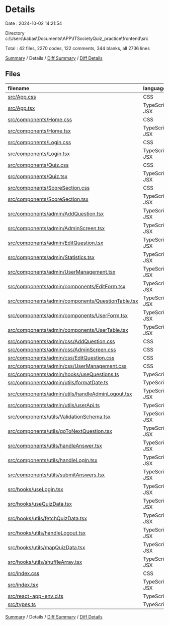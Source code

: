 # Details

Date : 2024-10-02 14:21:54

Directory c:\\Users\\kabas\\Documents\\APP\\ITSocietyQuiz_practice\\frontend\\src

Total : 42 files,  2270 codes, 122 comments, 344 blanks, all 2736 lines

[Summary](results.md) / Details / [Diff Summary](diff.md) / [Diff Details](diff-details.md)

## Files
| filename | language | code | comment | blank | total |
| :--- | :--- | ---: | ---: | ---: | ---: |
| [src/App.css](/src/App.css) | CSS | 23 | 1 | 3 | 27 |
| [src/App.tsx](/src/App.tsx) | TypeScript JSX | 211 | 17 | 14 | 242 |
| [src/components/Home.css](/src/components/Home.css) | CSS | 6 | 1 | 0 | 7 |
| [src/components/Home.tsx](/src/components/Home.tsx) | TypeScript JSX | 10 | 0 | 4 | 14 |
| [src/components/Login.css](/src/components/Login.css) | CSS | 64 | 6 | 9 | 79 |
| [src/components/Login.tsx](/src/components/Login.tsx) | TypeScript JSX | 53 | 6 | 8 | 67 |
| [src/components/Quiz.css](/src/components/Quiz.css) | CSS | 81 | 3 | 17 | 101 |
| [src/components/Quiz.tsx](/src/components/Quiz.tsx) | TypeScript JSX | 46 | 8 | 4 | 58 |
| [src/components/ScoreSection.css](/src/components/ScoreSection.css) | CSS | 52 | 1 | 11 | 64 |
| [src/components/ScoreSection.tsx](/src/components/ScoreSection.tsx) | TypeScript JSX | 65 | 1 | 6 | 72 |
| [src/components/admin/AddQuestion.tsx](/src/components/admin/AddQuestion.tsx) | TypeScript JSX | 78 | 2 | 9 | 89 |
| [src/components/admin/AdminScreen.tsx](/src/components/admin/AdminScreen.tsx) | TypeScript JSX | 29 | 6 | 8 | 43 |
| [src/components/admin/EditQuestion.tsx](/src/components/admin/EditQuestion.tsx) | TypeScript JSX | 131 | 9 | 11 | 151 |
| [src/components/admin/Statistics.tsx](/src/components/admin/Statistics.tsx) | TypeScript JSX | 40 | 1 | 3 | 44 |
| [src/components/admin/UserManagement.tsx](/src/components/admin/UserManagement.tsx) | TypeScript JSX | 80 | 10 | 11 | 101 |
| [src/components/admin/components/EditForm.tsx](/src/components/admin/components/EditForm.tsx) | TypeScript JSX | 82 | 0 | 3 | 85 |
| [src/components/admin/components/QuestionTable.tsx](/src/components/admin/components/QuestionTable.tsx) | TypeScript JSX | 53 | 1 | 5 | 59 |
| [src/components/admin/components/UserForm.tsx](/src/components/admin/components/UserForm.tsx) | TypeScript JSX | 67 | 1 | 8 | 76 |
| [src/components/admin/components/UserTable.tsx](/src/components/admin/components/UserTable.tsx) | TypeScript JSX | 43 | 1 | 5 | 49 |
| [src/components/admin/css/AddQuestion.css](/src/components/admin/css/AddQuestion.css) | CSS | 43 | 0 | 8 | 51 |
| [src/components/admin/css/AdminScreen.css](/src/components/admin/css/AdminScreen.css) | CSS | 62 | 0 | 10 | 72 |
| [src/components/admin/css/EditQuestion.css](/src/components/admin/css/EditQuestion.css) | CSS | 135 | 1 | 31 | 167 |
| [src/components/admin/css/UserManagement.css](/src/components/admin/css/UserManagement.css) | CSS | 188 | 2 | 42 | 232 |
| [src/components/admin/hooks/useQuestions.ts](/src/components/admin/hooks/useQuestions.ts) | TypeScript | 30 | 0 | 7 | 37 |
| [src/components/admin/utils/formatDate.ts](/src/components/admin/utils/formatDate.ts) | TypeScript | 9 | 1 | 2 | 12 |
| [src/components/admin/utils/handleAdminLogout.tsx](/src/components/admin/utils/handleAdminLogout.tsx) | TypeScript JSX | 11 | 1 | 3 | 15 |
| [src/components/admin/utils/userApi.ts](/src/components/admin/utils/userApi.ts) | TypeScript | 90 | 1 | 6 | 97 |
| [src/components/utils/ValidationSchema.tsx](/src/components/utils/ValidationSchema.tsx) | TypeScript JSX | 64 | 3 | 7 | 74 |
| [src/components/utils/goToNextQuestion.tsx](/src/components/utils/goToNextQuestion.tsx) | TypeScript JSX | 7 | 0 | 3 | 10 |
| [src/components/utils/handleAnswer.tsx](/src/components/utils/handleAnswer.tsx) | TypeScript JSX | 54 | 1 | 10 | 65 |
| [src/components/utils/handleLogin.tsx](/src/components/utils/handleLogin.tsx) | TypeScript JSX | 16 | 0 | 3 | 19 |
| [src/components/utils/submitAnswers.tsx](/src/components/utils/submitAnswers.tsx) | TypeScript JSX | 41 | 4 | 8 | 53 |
| [src/hooks/useLogin.tsx](/src/hooks/useLogin.tsx) | TypeScript JSX | 40 | 1 | 4 | 45 |
| [src/hooks/useQuizData.tsx](/src/hooks/useQuizData.tsx) | TypeScript JSX | 33 | 0 | 8 | 41 |
| [src/hooks/utils/fetchQuizData.tsx](/src/hooks/utils/fetchQuizData.tsx) | TypeScript JSX | 47 | 5 | 10 | 62 |
| [src/hooks/utils/handleLogout.tsx](/src/hooks/utils/handleLogout.tsx) | TypeScript JSX | 16 | 4 | 5 | 25 |
| [src/hooks/utils/mapQuizData.tsx](/src/hooks/utils/mapQuizData.tsx) | TypeScript JSX | 18 | 0 | 3 | 21 |
| [src/hooks/utils/shuffleArray.tsx](/src/hooks/utils/shuffleArray.tsx) | TypeScript JSX | 9 | 0 | 4 | 13 |
| [src/index.css](/src/index.css) | CSS | 12 | 0 | 2 | 14 |
| [src/index.tsx](/src/index.tsx) | TypeScript JSX | 15 | 18 | 8 | 41 |
| [src/react-app-env.d.ts](/src/react-app-env.d.ts) | TypeScript | 0 | 1 | 1 | 2 |
| [src/types.ts](/src/types.ts) | TypeScript | 116 | 4 | 20 | 140 |

[Summary](results.md) / Details / [Diff Summary](diff.md) / [Diff Details](diff-details.md)